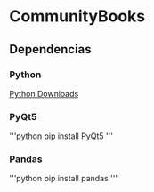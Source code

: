 # CommunityBooks

## Dependencias

### Python
[Python Downloads](https://www.python.org/downloads/ "Python Downlaods")

### PyQt5
'''python
pip install PyQt5
'''

### Pandas
'''python
pip install pandas
'''
